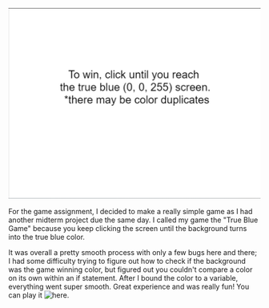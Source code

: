 ![](gameScreenshot.png)

For the game assignment, I decided to make a really simple game as I had another midterm project due the same day. 
I called my game the "True Blue Game" because you keep clicking the screen until the background turns into the true blue color.

It was overall a pretty smooth process with only a few bugs here and there; I had some difficulty trying to figure out how to check if 
the background was the game winning color, but figured out you couldn't compare a color on its own within an if statement. After I bound the color to a variable, everything
went super smooth. Great experience and was really fun! You can play it ![here](https://www.openprocessing.org/sketch/931819).
